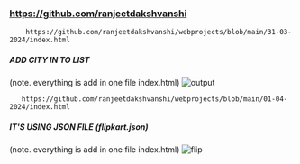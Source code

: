 ###  https://github.com/ranjeetdakshvanshi          
        https://github.com/ranjeetdakshvanshi/webprojects/blob/main/31-03-2024/index.html
##### ADD CITY IN TO LIST 
(note. everything is add in one file index.html)
![output](https://github.com/ranjeetdakshvanshi/webprojects/assets/164492985/de5e4b89-97c7-4ce7-9a24-88ec37ee909a)



       https://github.com/ranjeetdakshvanshi/webprojects/blob/main/01-04-2024/index.html
##### IT'S USING JSON FILE (flipkart.json)
(note. everything is add in one file index.html)
 ![flip](https://github.com/ranjeetdakshvanshi/webprojects/assets/164492985/1b1b0a70-ad45-44cf-8e92-e34c1e6f638b)





